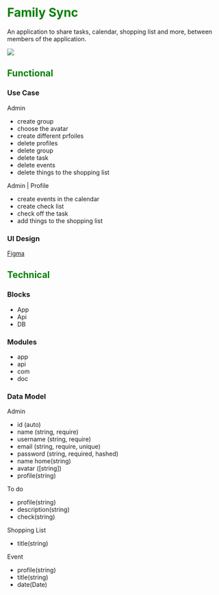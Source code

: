 
# <span style="color:green;">Family Sync</span>


An application to share tasks, calendar, shopping list and more, between members of the application.

![](https://media.gettyimages.com/id/912819544/es/vector/conjunto-de-iconos-de-e-commerce-de-dise%C3%B1o-plano-con-sombra-lateral.jpg?s=612x612&w=0&k=20&c=ZPsbHX-pmbOi61dCBtd80x5cXAh4VA0ml7krO1X9Onw=)

## <span style="color:green;">Functional</span>

### Use Case

Admin

- create group 
- choose the avatar
- create different prfoiles
- delete profiles
- delete group
- delete task
- delete events
- delete things to the shopping list


Admin | Profile

- create events in the calendar
- create check list
- check off the task
- add things to the shopping list


### UI Design

[Figma](https://www.figma.com/proto/5XWU1EnIKyi18M46iJRd96/Project?page-id=0%3A1&node-id=11-74&viewport=785%2C384%2C0.5&t=PaSZ4ZOTndgOqpHe-1&scaling=scale-down&content-scaling=fixed&starting-point-node-id=11%3A74)

## <span style="color:green;">Technical</span>

### Blocks

- App
- Api
- DB

### Modules

- app
- api
- com
- doc

### Data Model

Admin

- id (auto)
- name (string, require)
- username (string, require)
- email (string, require, unique)
- password (string, required, hashed)
- name home(string)
- avatar ([string])
- profile(string)


To do

- profile(string)
- description(string)
- check(string)

Shopping List

- title(string)

Event

- profile(string)
- title(string)
- date(Date)

